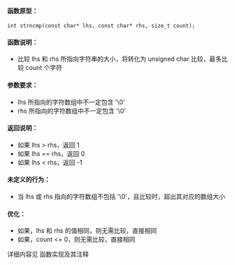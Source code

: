 
#### 函数原型：
```
int strncmp(const char* lhs, const char* rhs, size_t count);
``` 

#### 函数说明：
* 比较 lhs 和 rhs 所指向字符串的大小，将转化为 unsigned char 比较，最多比较 count 个字符

#### 参数要求：
* lhs 所指向的字符数组中不一定包含 '\0'
* rhs 所指向的字符数组中不一定包含 '\0'

#### 返回说明：
* 如果 lhs >  rhs，返回 1
* 如果 lhs == rhs，返回 0
* 如果 lhs <  rhs，返回 -1

#### 未定义的行为：
* 当 lhs 或 rhs 指向的字符数组不包括 '\0'，且比较时，超出其对应的数组大小

#### 优化：
* 如果，lhs 和 rhs 的值相同，则无需比较，直接相同
* 如果，count <= 0，则无需比较，直接相同

详细内容见 函数实现及其注释

